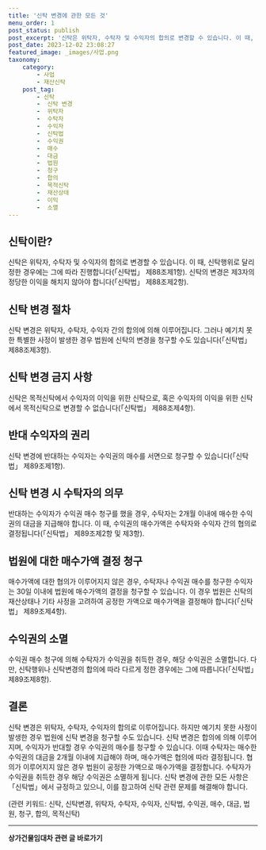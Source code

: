 ```yaml
---
title: '신탁 변경에 관한 모든 것'
menu_order: 1
post_status: publish
post_excerpt: '신탁은 위탁자, 수탁자 및 수익자의 합의로 변경할 수 있습니다. 이 때, 신탁행위로 달리 정한 경우에는 그에 따라 진행합니다  신탁법  제88조제1항 . 신탁의 변경은 제3자의 정당한 이익을 해치지 않아야 합니다  신탁법  제88조제2항 .'
post_date: 2023-12-02 23:08:27
featured_image: _images/사업.png
taxonomy:
    category:
        - 사업
        - 재산신탁
    post_tag:
        - 신탁
        -  신탁 변경
        -  위탁자
        -  수탁자
        -  수익자
        -  신탁법
        -  수익권
        -  매수
        -  대금
        -  법원
        -  청구
        -  합의
        -  목적신탁
        -  재산상태
        -  이익
        -  소멸
---
```



## 신탁이란?
신탁은 위탁자, 수탁자 및 수익자의 합의로 변경할 수 있습니다. 이 때, 신탁행위로 달리 정한 경우에는 그에 따라 진행합니다(「신탁법」 제88조제1항). 신탁의 변경은 제3자의 정당한 이익을 해치지 않아야 합니다(「신탁법」 제88조제2항).

## 신탁 변경 절차
신탁 변경은 위탁자, 수탁자, 수익자 간의 합의에 의해 이루어집니다. 그러나 예기치 못한 특별한 사정이 발생한 경우 법원에 신탁의 변경을 청구할 수도 있습니다(「신탁법」 제88조제3항).

## 신탁 변경 금지 사항
신탁은 목적신탁에서 수익자의 이익을 위한 신탁으로, 혹은 수익자의 이익을 위한 신탁에서 목적신탁으로 변경할 수 없습니다(「신탁법」 제88조제4항). 

## 반대 수익자의 권리
신탁 변경에 반대하는 수익자는 수익권의 매수를 서면으로 청구할 수 있습니다(「신탁법」 제89조제1항).

## 신탁 변경 시 수탁자의 의무
반대하는 수익자가 수익권 매수 청구를 했을 경우, 수탁자는 2개월 이내에 매수한 수익권의 대금을 지급해야 합니다. 이 때, 수익권의 매수가액은 수탁자와 수익자 간의 협의로 결정됩니다(「신탁법」 제89조제2항 및 제3항).

## 법원에 대한 매수가액 결정 청구
매수가액에 대한 협의가 이루어지지 않은 경우, 수탁자나 수익권 매수를 청구한 수익자는 30일 이내에 법원에 매수가액의 결정을 청구할 수 있습니다. 이 경우 법원은 신탁의 재산상태나 기타 사정을 고려하여 공정한 가액으로 매수가액을 결정해야 합니다(「신탁법」 제89조제4항).

## 수익권의 소멸
수익권 매수 청구에 의해 수탁자가 수익권을 취득한 경우, 해당 수익권은 소멸합니다. 다만, 신탁행위나 신탁변경의 합의에 따라 다르게 정한 경우에는 그에 따릅니다(「신탁법」 제89조제8항).

## 결론
신탁 변경은 위탁자, 수탁자, 수익자의 합의로 이루어집니다. 하지만 예기치 못한 사정이 발생한 경우 법원에 신탁 변경을 청구할 수도 있습니다. 신탁 변경은 합의에 의해 이루어지며, 수익자가 반대할 경우 수익권의 매수를 청구할 수 있습니다. 이때 수탁자는 매수한 수익권의 대금을 2개월 이내에 지급해야 하며, 매수가액은 협의에 따라 결정됩니다. 협의가 이루어지지 않은 경우 법원이 공정한 가액으로 매수가액을 결정합니다. 수탁자가 수익권을 취득한 경우 해당 수익권은 소멸하게 됩니다. 신탁 변경에 관한 모든 사항은 「신탁법」에서 규정하고 있으니, 이를 참고하여 신탁 관련 문제를 해결해야 합니다.

(관련 키워드: 신탁, 신탁변경, 위탁자, 수탁자, 수익자, 신탁법, 수익권, 매수, 대금, 법원, 청구, 합의, 목적신탁)
<!-- wp:separator -->
<hr class="wp-block-separator has-alpha-channel-opacity"/>
<!-- /wp:separator -->

<!-- wp:group {"backgroundColor":"base","layout":{"type":"constrained"}} -->
<div class="wp-block-group has-base-background-color has-background"><!-- wp:paragraph {"align":"center","fontSize":"medium"} -->
<p class="has-text-align-center has-large-font-size"><strong>상가건물임대차 관련 글 바로가기</strong></p>
<!-- /wp:paragraph -->


<!-- wp:latest-posts
{"categories":[{"id":22580,"count":19,"description":"","link":"https://uknowlaw.com/category/%ec%83%81%ea%b0%80%ea%b1%b4%eb%ac%bc%ec%9e%84%eb%8c%80%ec%b0%a8/","name":"상가건물임대차","slug":"상가건물임대차","taxonomy":"category","parent":0,"meta":[],"_links":{"self":[{"href":"https://uknowlaw.com/wp-json/wp/v2/categories/22580"}],"collection":[{"href":"https://uknowlaw.com/wp-json/wp/v2/categories"}],"about":[{"href":"https://uknowlaw.com/wp-json/wp/v2/taxonomies/category"}],"wp:post_type":[{"href":"https://uknowlaw.com/wp-json/wp/v2/posts?categories=22580"}],"curies":[{"name":"wp","href":"https://api.w.org/{rel}","templated":true}]}}],"postsToShow":100,"excerptLength":28,"postLayout":"grid","columns":2,"featuredImageAlign":"left","featuredImageSizeSlug":"large","fontSize":"small"} /--></div>
<!-- /wp:group -->
